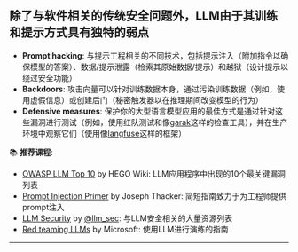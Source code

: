 ## 除了与软件相关的传统安全问题外，LLM由于其训练和提示方式具有独特的弱点

* **Prompt hacking**: 与提示工程相关的不同技术，包括提示注入（附加指令以确保模型的答案）、数据/提示泄露（检索其原始数据/提示）和越狱（设计提示以绕过安全功能）
* **Backdoors**: 攻击向量可以针对训练数据本身，通过污染训练数据（例如，使用虚假信息）或创建后门（秘密触发器以在推理期间改变模型的行为）
* **Defensive measures**: 保护你的大型语言模型应用的最佳方式是通过针对这些漏洞进行测试（例如，使用红队测试和像[garak](https://github.com/leondz/garak/)这样的检查工具），并在生产环境中观察它们（使用像[langfuse](https://github.com/langfuse/langfuse/)这样的框架）

📚 **推荐课程**:
* [OWASP LLM Top 10](https://owasp.org/www-project-top-10-for-large-language-model-applications/) by HEGO Wiki: LLM应用程序中出现的10个最关键漏洞列表
* [Prompt Injection Primer](https://github.com/jthack/PIPE) by Joseph Thacker: 简短指南致力于为工程师提供prompt注入 
* [LLM Security](https://llmsecurity.net/) by [@llm_sec](https://twitter.com/llm_sec): 与LLM安全相关的大量资源列表 
* [Red teaming LLMs](https://learn.microsoft.com/en-us/azure/ai-services/openai/concepts/red-teaming) by Microsoft: 使用LLM进行演练的指南   
---



